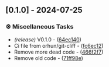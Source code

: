## [0.1.0] - 2024-07-25

### ⚙️ Miscellaneous Tasks

- _(release)_ V0.1.0 - ([64ec140](https://github.com/malezjaa/ike/commit/64ec140cee428b543516669ec34d745aa74e5642))
- Ci file from orhun/git-cliff - ([fc6ec12](https://github.com/malezjaa/ike/commit/fc6ec12b12f4aa9e555e353fc4d2068846d1edf3))
- Remove more dead code - ([466f2f7](https://github.com/malezjaa/ike/commit/466f2f7061b9c340b9f1b4634ad716d443c51c45))
- Remove old code - ([71ff98e](https://github.com/malezjaa/ike/commit/71ff98e4cd2d1acc29b6a226f73cc13ca8bb19a5))

<!-- generated by git-cliff -->
